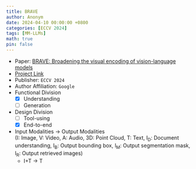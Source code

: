 ```yaml
---
title: BRAVE
author: Anonym
date: 2024-04-10 00:00:00 +0800
categories: [ECCV 2024]
tags: [MM-LLMs]
math: true
pin: false
---
```


- Paper: [BRAVE: Broadening the visual encoding of vision-language models](https://arxiv.org/pdf/2404.07204)
- [Project Link](https://brave-vlms.epfl.ch)
- Publisher: `ECCV 2024`
- Author Affiliation: `Google`
- Functional Division
  + [x] Understanding
  + [ ] Generation
- Design Division
  + [ ] Tool-using
  + [x] End-to-end
- Input Modalities $\rightarrow$ Output Modalities <br />(I: Image, V: Video, A: Audio, 3D: Point Cloud, T: Text, I<sub>D</sub>: Document understanding, I<sub>B</sub>: Output bounding box, I<sub>M</sub>: Output segmentation mask, I<sub>R</sub>: Output retrieved images)
  + I+T $\rightarrow$ T

